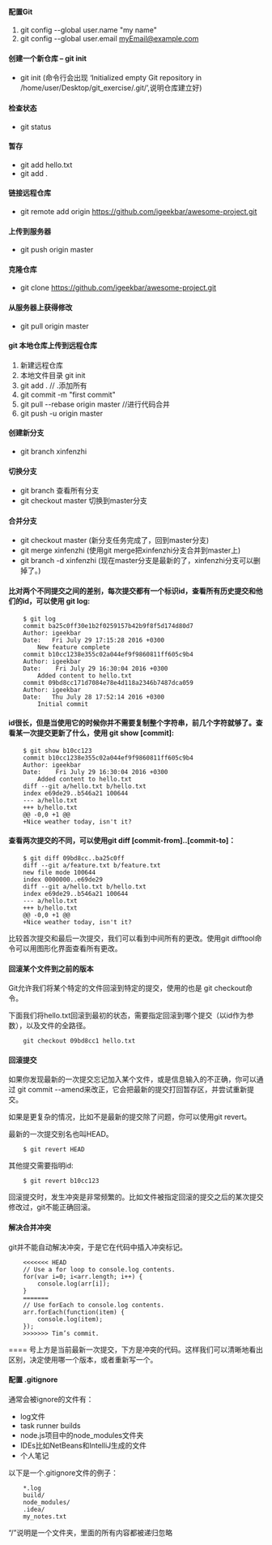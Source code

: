 #### 配置Git
1. git config --global user.name "my name"
2. git config --global user.email myEmail@example.com

#### 创建一个新仓库 – git init
* git init (命令行会出现  ‘Initialized empty Git repository in /home/user/Desktop/git_exercise/.git/’,说明仓库建立好)

#### 检查状态 
* git status

#### 暂存 
* git add hello.txt
* git add .

#### 链接远程仓库 
* git remote add origin https://github.com/igeekbar/awesome-project.git

#### 上传到服务器 
* git push origin master 

#### 克隆仓库 
* git clone https://github.com/igeekbar/awesome-project.git

#### 从服务器上获得修改 
* git pull origin master 

#### git 本地仓库上传到远程仓库
1. 新建远程仓库
2. 本地文件目录 git init
3. git add .  // .添加所有
4. git commit -m "first commit"
5. git pull --rebase origin master //进行代码合并
6. git push -u origin master

#### 创建新分支
* git branch xinfenzhi

#### 切换分支
* git branch  查看所有分支
* git checkout master 切换到master分支

#### 合并分支
* git checkout master (新分支任务完成了，回到master分支)
* git merge xinfenzhi (使用git merge把xinfenzhi分支合并到master上)
* git branch -d xinfenzhi (现在master分支是最新的了，xinfenzhi分支可以删掉了。)

#### 比对两个不同提交之间的差别，每次提交都有一个标识id，查看所有历史提交和他们的id，可以使用 git log:
        $ git log 
        commit ba25c0ff30e1b2f0259157b42b9f8f5d174d80d7 
        Author: igeekbar 
        Date:   Fri July 29 17:15:28 2016 +0300 
            New feature complete 
        commit b10cc1238e355c02a044ef9f9860811ff605c9b4 
        Author: igeekbar 
        Date:    Fri July 29 16:30:04 2016 +0300 
            Added content to hello.txt 
        commit 09bd8cc171d7084e78e4d118a2346b7487dca059 
        Author: igeekbar 
        Date:   Thu July 28 17:52:14 2016 +0300 
            Initial commit
#### id很长，但是当使用它的时候你并不需要复制整个字符串，前几个字符就够了。查看某一次提交更新了什么，使用 git show [commit]:
        $ git show b10cc123 
        commit b10cc1238e355c02a044ef9f9860811ff605c9b4 
        Author: igeekbar 
        Date:    Fri July 29 16:30:04 2016 +0300 
            Added content to hello.txt 
        diff --git a/hello.txt b/hello.txt 
        index e69de29..b546a21 100644 
        --- a/hello.txt 
        +++ b/hello.txt 
        @@ -0,0 +1 @@ 
        +Nice weather today, isn't it?


#### 查看两次提交的不同，可以使用git diff [commit-from]..[commit-to]：
        $ git diff 09bd8cc..ba25c0ff 
        diff --git a/feature.txt b/feature.txt 
        new file mode 100644 
        index 0000000..e69de29 
        diff --git a/hello.txt b/hello.txt 
        index e69de29..b546a21 100644 
        --- a/hello.txt 
        +++ b/hello.txt 
        @@ -0,0 +1 @@ 
        +Nice weather today, isn't it?

比较首次提交和最后一次提交，我们可以看到中间所有的更改。使用git difftool命令可以用图形化界面查看所有更改。

#### 回滚某个文件到之前的版本
Git允许我们将某个特定的文件回滚到特定的提交，使用的也是 git checkout命令。

下面我们将hello.txt回滚到最初的状态，需要指定回滚到哪个提交（以id作为参数），以及文件的全路径。

        git checkout 09bd8cc1 hello.txt

#### 回滚提交
如果你发现最新的一次提交忘记加入某个文件，或是信息输入的不正确，你可以通过 git commit --amend来改正，它会把最新的提交打回暂存区，并尝试重新提交。

如果是更复杂的情况，比如不是最新的提交除了问题，你可以使用git revert。

最新的一次提交别名也叫HEAD。

        $ git revert HEAD

其他提交需要指明id:

        $ git revert b10cc123

回滚提交时，发生冲突是非常频繁的。比如文件被指定回滚的提交之后的某次提交修改过，git不能正确回滚。

#### 解决合并冲突
git并不能自动解决冲突，于是它在代码中插入冲突标记。

        <<<<<<< HEAD 
        // Use a for loop to console.log contents. 
        for(var i=0; i<arr.length; i++) { 
            console.log(arr[i]); 
        } 
        ======= 
        // Use forEach to console.log contents. 
        arr.forEach(function(item) { 
            console.log(item); 
        }); 
        >>>>>>> Tim’s commit.

==== 号上方是当前最新一次提交，下方是冲突的代码。这样我们可以清晰地看出区别，决定使用哪一个版本，或者重新写一个。

#### 配置 .gitignore
通常会被ignore的文件有：

* log文件
* task runner builds
* node.js项目中的node_modules文件夹
* IDEs比如NetBeans和IntelliJ生成的文件
* 个人笔记

以下是一个.gitignore文件的例子：

        *.log 
        build/ 
        node_modules/ 
        .idea/ 
        my_notes.txt

“/”说明是一个文件夹，里面的所有内容都被递归忽略









